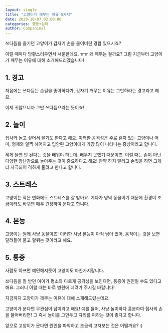 ```yaml
---
layout: single
title: "고양이가 깨무는 이유 5가지"
date: 2020-10-07 02:00:00
categories: 행동+심리
author: Companimal
---
```


쓰다듬을 즐기던 고양이가 갑자기 손을 물어버린 경험 있으시죠?

이럴 때마다 당황스러우면서 서운한데요. ㅠㅠ 왜 깨무는 걸까요? 그럼 지금부터 고양이가 깨무는 이유에 대해 소개해드리겠습니다!

## 1. 경고

처음에는 쓰다듬는 손길을 좋아하다가, 갑자기 깨무는 이유는 그만하라는 경고라고 해요.

이제 귀찮으니까 그만 쓰다듬으라는 뜻이죠!

## 2. 놀이

집사와 놀고 싶어서 물기도 한다고 해요. 이러한 공격성은 주로 혼자 있는 고양이나 어미, 형제와 일찍 헤어지고 입양된 고양이에게 가장 많이 나타나는 증상이라고 합니다.

세게 물면 안 된다는 것을 배워야 하는데, 배우지 못했기 때문이죠. 이럴 때는 손이 아닌 다양한 장난감으로 놀아주는 것이 중요하다고 해요! 만약 하지 말라고 손짓을 하면 그게 더 자극되어 격하게 물려고 한다고 합니다.

## 3. 스트레스

고양이는 작은 변화에도 스트레스를 잘 받아요. 게다가 영역 동물이기 때문에 환경이 조금이라도 바뀌면 매우 긴장하여 문다고 합니다.

## 4. 본능

고양이는 원래 사냥 동물이죠! 이러한 사냥 본능이 아직 남아 있어, 움직이는 것을 보면 달려들어 물고 할퀴는 것이라고 해요.

## 5. 통증

사람도 아프면 예민해지듯이 고양이도 마찬가지랍니다.

쓰다듬을 잘 받던 아이가 평소와 다르게 공격성을 보인다면, 통증이 원인일 수도 있다고 해요. 그러니 이럴 때는 바로 병원에 데려가 주시길 바랍니다!

지금까지 고양이가 깨무는 이유에 대해 소개해드렸는데요.

고양이가 문다면 무관심이 답이라고 해요! 예를 들어, 사냥 놀이하다 흥분하여 집사의 손을 물어버리면! 그 즉시 놀이를 그만두고 자리를 피하는 것이 좋다고 합니다.

앞으로 고양이가 문다면 원인을 파악하고 조금씩 고쳐보는 것은 어떨까요? :)
